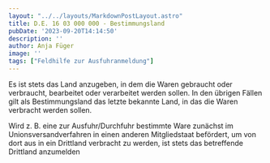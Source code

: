 ```yaml
---
layout: "../../layouts/MarkdownPostLayout.astro"
title: D.E. 16 03 000 000 - Bestimmungsland
pubDate: '2023-09-20T14:14:50'
description: ''
author: Anja Füger
image: ''
tags: ["Feldhilfe zur Ausfuhranmeldung"]
---
```


Es ist stets das Land anzugeben, in dem die Waren gebraucht oder verbraucht, bearbeitet oder verarbeitet werden sollen. In den übrigen Fällen gilt als Bestimmungsland das letzte bekannte Land, in das die Waren verbracht werden sollen.

Wird z. B. eine zur Ausfuhr/Durchfuhr bestimmte Ware zunächst im Unionsversandverfahren in einen anderen Mitgliedstaat befördert, um von dort aus in ein Drittland verbracht zu werden, ist stets das betreffende Drittland anzumelden